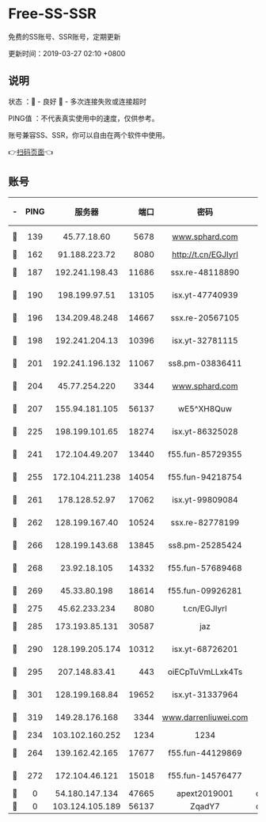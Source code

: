 # Free-SS-SSR

免费的SS账号、SSR账号，定期更新

更新时间：2019-03-27 02:10 +0800

## 说明

状态     ：🙂 - 良好 🙁 - 多次连接失败或连接超时

PING值   ：不代表真实使用中的速度，仅供参考。

账号兼容SS、SSR，你可以自由在两个软件中使用。

👉[扫码页面](https://liesauer.github.io/Free-SS-SSR/)👈

## 账号

|-|PING|服务器|端口|密码|加密方式|区域|
|:----:|:----:|:-----:|-----:|:----:|:----:|:----:|
|🙂|139|45.77.18.60|5678|www.sphard.com|aes-256-cfb|JP|
|🙂|162|91.188.223.72|8080|http://t.cn/EGJIyrl|rc4-md5|RU|
|🙂|187|192.241.198.43|11686|ssx.re-48118890|aes-256-cfb|US|
|🙂|190|198.199.97.51|13105|isx.yt-47740939|aes-256-cfb|US|
|🙂|196|134.209.48.248|14667|ssx.re-20567105|aes-256-cfb|US|
|🙂|198|192.241.204.13|10396|isx.yt-32781115|aes-256-cfb|US|
|🙂|201|192.241.196.132|11067|ss8.pm-03836411|aes-256-cfb|US|
|🙂|204|45.77.254.220|3344|www.sphard.com|aes-256-cfb|SG|
|🙂|207|155.94.181.105|56137|wE5^XH8Quw|aes-256-cfb|US|
|🙂|225|198.199.101.65|18274|isx.yt-86325028|aes-256-cfb|US|
|🙂|241|172.104.49.207|13440|f55.fun-85729355|aes-256-cfb|SG|
|🙂|255|172.104.211.238|14054|f55.fun-94218754|aes-256-cfb|US|
|🙂|261|178.128.52.97|17062|isx.yt-99809084|aes-256-cfb|SG|
|🙂|262|128.199.167.40|10524|ssx.re-82778199|aes-256-cfb|SG|
|🙂|266|128.199.143.68|13845|ss8.pm-25285424|aes-256-cfb|SG|
|🙂|268|23.92.18.105|14332|f55.fun-57689468|aes-256-cfb|US|
|🙂|269|45.33.80.198|18614|f55.fun-09926281|aes-256-cfb|US|
|🙂|275|45.62.233.234|8080|t.cn/EGJIyrl|rc4-md5|CA|
|🙂|285|173.193.85.131|30587|jaz|aes-256-cfb|US|
|🙂|290|128.199.205.174|10312|isx.yt-68726201|aes-256-cfb|SG|
|🙂|295|207.148.83.41|443|oiECpTuVmLLxk4Ts|aes-256-cfb|AU|
|🙂|301|128.199.168.84|19652|isx.yt-31337964|aes-256-cfb|SG|
|🙂|319|149.28.176.168|3344|www.darrenliuwei.com|aes-256-cfb|AU|
|🙂|234|103.102.160.252|1234|1234|rc4-md5|JP|
|🙂|264|139.162.42.165|17677|f55.fun-44129869|aes-256-cfb|SG|
|🙂|272|172.104.46.121|15018|f55.fun-14576477|aes-256-cfb|SG|
|🙁|0|54.180.147.134|47665|apext2019001|chacha20|KR|
|🙁|0|103.124.105.189|56137|ZqadY7|chacha20|US|

